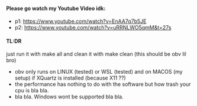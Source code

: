 #### Please go watch my Youtube Video idk:
- p1: https://www.youtube.com/watch?v=EnAA7q7b5JE
- p2: https://www.youtube.com/watch?v=uRRNLWO5qmM&t=27s

#### TL:DR
just run it with make all and clean it with make clean (this should be obv lil bro)
- obv only runs on LINUX (tested) or WSL (tested) and on MACOS (my setup) if XQuartz is installed (because X11 ??)
- the performance has nothing to do with the software but how trash your cpu is bla bla.
- bla bla. Windows wont be supported bla bla.

